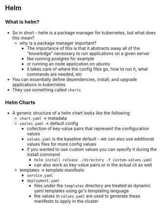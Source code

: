 ## Helm

### What is helm?

- So in short - helm is a package manager for kubernetes, but what does this mean?
  - why is a package manager important?
    - The importance of this is that it abstracts away all of the "knowledge" necessary to run applications on a given server
    - like running postgres for example
    - or running an node application on ubuntu
    - it takes care of where the config files go, how to run it, what commands are needed, etc
- You can essentially define dependencies, install, and upgrade applications in kubernetes
- They use something called `charts`

### Helm Charts

- A generic structure of a helm chart looks like the following
  - `chart.yaml` -> metadata
  - `vaules.yaml` -> default config
    - collection of key-value pairs that represent the configuration values
    - `values.yaml` is the baseline default - we can also use additional values files for more config values
    - if you wanted to use custom values you can specify it during the install command
      - `helm install release ./directory -f custom-values.yaml`
      - can also work as key-value pairs or in the actual cli as well
  - templates -> template manifests
    - `service.yaml`
    - `deployment.yaml`
      - files under the `templates` directory are treated as dynamic yaml templates using go's templating language
      - the values in `values.yaml` are used to generate these manifests to apply in the cluster
